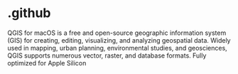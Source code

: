 # .github
QGIS for macOS is a free and open-source geographic information system (GIS) for creating, editing, visualizing, and analyzing geospatial data. Widely used in mapping, urban planning, environmental studies, and geosciences, QGIS supports numerous vector, raster, and database formats. Fully optimized for Apple Silicon
